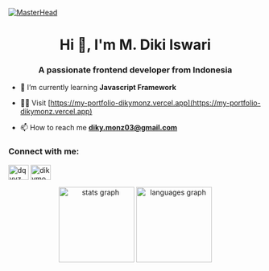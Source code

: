 [![MasterHead](https://1.bp.blogspot.com/-7A4WynwLsMw/XbBpCXG8fHI/AAAAAAAAMt4/uOa1bpLskYgrwGbllhSu2SDj_Mig8SXJQCLcBGAsYHQ/s1600/2000_600px.gif)](https://rishavchanda.io)

<h1 align="center">Hi 👋, I'm M. Diki Iswari</h1>
<h3 align="center">A passionate frontend developer from Indonesia</h3>

- 🌱 I’m currently learning **Javascript Framework**

- 👨‍💻 Visit [https://my-portfolio-dikymonz.vercel.app](https://my-portfolio-dikymonz.vercel.app)

- 📫 How to reach me **diky.monz03@gmail.com**

<h3 align="left">Connect with me:</h3>
<p align="left">
<a href="https://twitter.com/dqvyz_" target="blank"><img align="center" src="https://raw.githubusercontent.com/rahuldkjain/github-profile-readme-generator/master/src/images/icons/Social/twitter.svg" alt="dqvyz_" height="30" width="40" /></a>
<a href="https://instagram.com/dikymonz03" target="blank"><img align="center" src="https://raw.githubusercontent.com/rahuldkjain/github-profile-readme-generator/master/src/images/icons/Social/instagram.svg" alt="dikymonz03" height="30" width="40" /></a>
</p>


<div align="center">
  <img src="https://github-readme-stats.vercel.app/api?username=dikymonz&hide_title=false&hide_rank=false&show_icons=true&include_all_commits=true&count_private=true&disable_animations=false&theme=dracula&locale=en&hide_border=false" height="150" alt="stats graph"  />
  <img src="https://github-readme-stats.vercel.app/api/top-langs?username=dikymonz&locale=en&hide_title=false&layout=compact&card_width=320&langs_count=5&theme=dracula&hide_border=false" height="150" alt="languages graph"  />
</div><br>

